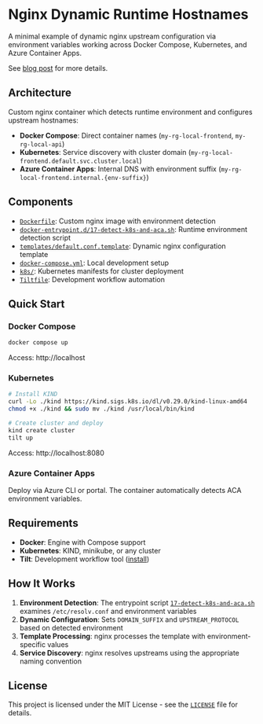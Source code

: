 # Nginx Dynamic Runtime Hostnames

A minimal example of dynamic nginx upstream configuration via environment variables working across Docker Compose, Kubernetes, and Azure Container Apps.

See [blog post](https://www.alexdarbyshire.com/2025/07/nginx-dynamic-hostnames-docker-k8s-aca/) for more details.

## Architecture

Custom nginx container which detects runtime environment and configures upstream hostnames:

- **Docker Compose**: Direct container names (`my-rg-local-frontend`, `my-rg-local-api`)
- **Kubernetes**: Service discovery with cluster domain (`my-rg-local-frontend.default.svc.cluster.local`)
- **Azure Container Apps**: Internal DNS with environment suffix (`my-rg-local-frontend.internal.{env-suffix}`)

## Components

- [`Dockerfile`](Dockerfile): Custom nginx image with environment detection
- [`docker-entrypoint.d/17-detect-k8s-and-aca.sh`](docker-entrypoint.d/17-detect-k8s-and-aca.sh): Runtime environment detection script
- [`templates/default.conf.template`](templates/default.conf.template): Dynamic nginx configuration template
- [`docker-compose.yml`](docker-compose.yml): Local development setup
- [`k8s/`](k8s/): Kubernetes manifests for cluster deployment
- [`Tiltfile`](Tiltfile): Development workflow automation

## Quick Start

### Docker Compose
```bash
docker compose up
```
Access: http://localhost

### Kubernetes
```bash
# Install KIND
curl -Lo ./kind https://kind.sigs.k8s.io/dl/v0.29.0/kind-linux-amd64
chmod +x ./kind && sudo mv ./kind /usr/local/bin/kind

# Create cluster and deploy
kind create cluster
tilt up
```
Access: http://localhost:8080

### Azure Container Apps
Deploy via Azure CLI or portal. The container automatically detects ACA environment variables.

## Requirements

- **Docker**: Engine with Compose support
- **Kubernetes**: KIND, minikube, or any cluster
- **Tilt**: Development workflow tool ([install](https://docs.tilt.dev/install.html))

## How It Works

1. **Environment Detection**: The entrypoint script [`17-detect-k8s-and-aca.sh`](docker-entrypoint.d/17-detect-k8s-and-aca.sh) examines `/etc/resolv.conf` and environment variables
2. **Dynamic Configuration**: Sets `DOMAIN_SUFFIX` and `UPSTREAM_PROTOCOL` based on detected environment
3. **Template Processing**: nginx processes the template with environment-specific values
4. **Service Discovery**: nginx resolves upstreams using the appropriate naming convention

## License

This project is licensed under the MIT License - see the [`LICENSE`](LICENSE) file for details.